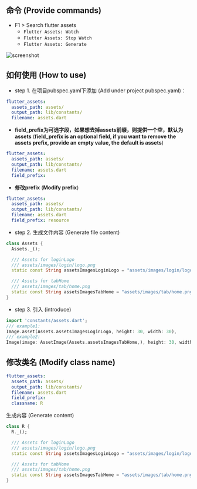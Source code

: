 ## 命令 (Provide commands)
- F1 > Search flutter assets
  - `Flutter Assets: Watch`
  - `Flutter Assets: Stop Watch`
  - `Flutter Assets: Generate`
  
![screenshot](./images/screenshot.png)

## 如何使用 (How to use)


- step 1. 在项目pubspec.yaml下添加 (Add under project pubspec.yaml)：

```yaml
flutter_assets:
  assets_path: assets/
  output_path: lib/constants/
  filename: assets.dart
```

  - **field_prefix为可选字段，如果想去掉assets前缀，则提供一个空，默认为assets** (**field_prefix is ​​an optional field, if you want to remove the assets prefix, provide an empty value, the default is assets**)
  ```yaml
  flutter_assets:
    assets_path: assets/
    output_path: lib/constants/
    filename: assets.dart
    field_prefix:
  ```
  - **修改prefix** (**Modify prefix**)
  ```yaml
  flutter_assets:
    assets_path: assets/
    output_path: lib/constants/
    filename: assets.dart
    field_prefix: resource
  ```

- step 2. 生成文件内容 (Generate file content)

```dart
class Assets {
  Assets._();

  /// Assets for loginLogo
  /// assets/images/login/logo.png
  static const String assetsImagesLoginLogo = "assets/images/login/logo.png";

  /// Assets for tabHome
  /// assets/images/tab/home.png
  static const String assetsImagesTabHome = "assets/images/tab/home.png";
}
```

- step 3. 引入 (introduce)

```dart
import 'constants/assets.dart';
/// example1:
Image.asset(Assets.assetsImagesLoginLogo, height: 30, width: 30),
/// example2:
Image(image: AssetImage(Assets.assetsImagesTabHome,), height: 30, width: 30),
```

## 修改类名 (Modify class name)

```yaml
flutter_assets:
  assets_path: assets/
  output_path: lib/constants/
  filename: assets.dart
  field_prefix:
  classname: R
```
生成内容 (Generate content)

```dart
class R {
  R._();

  /// Assets for loginLogo
  /// assets/images/login/logo.png
  static const String assetsImagesLoginLogo = "assets/images/login/logo.png";

  /// Assets for tabHome
  /// assets/images/tab/home.png
  static const String assetsImagesTabHome = "assets/images/tab/home.png";
}
```